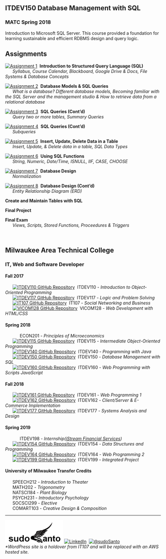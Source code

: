 ITDEV150 Database Management with SQL
------
### MATC Spring 2018

Introduction to Microsoft SQL Server.  This course provided a foundation for learning sustainable and efficient RDBMS design and query logic.

Assignments
------

[<img src="https://github.com/favicon.ico" alt="Assignment 1" width="18" height="18">](https://github.com/sudoSanto/ITDEV150-Database-Management-with-SQL/blob/master/Assignment1.txt "Assignment 1")&nbsp;
**Introduction to Structured Query Language (SQL)**\
&nbsp;&nbsp;&nbsp;&nbsp;&nbsp;&nbsp;*Syllabus, Course Calendar, Blackboard, Google Drive & Docs, File Systems & Database Concepts*

[<img src="https://github.com/favicon.ico" alt="Assignment 2" width="18" height="18">](https://github.com/sudoSanto/ITDEV150-Database-Management-with-SQL/blob/master/Assignment2.txt "Assignment 2")&nbsp;
**Database Models & SQL Queries**\
&nbsp;&nbsp;&nbsp;&nbsp;&nbsp;&nbsp;*What is a database? Different database models, Becoming familiar with the SQL Server and the management studio & How to retrieve data from a relational database*

[<img src="https://github.com/favicon.ico" alt="Assignment 3" width="18" height="18">](https://github.com/sudoSanto/ITDEV150-Database-Management-with-SQL/blob/master/Assignment3.txt "Assignment 3")&nbsp;
**SQL Queries (Cont’d)**\
&nbsp;&nbsp;&nbsp;&nbsp;&nbsp;&nbsp;*Query two or more tables, Summary Queries*

[<img src="https://github.com/favicon.ico" alt="Assignment 4" width="18" height="18">](https://github.com/sudoSanto/ITDEV150-Database-Management-with-SQL/blob/master/Assignment4.txt "Assignment 4")&nbsp;
**SQL Queries (Cont’d)**\
&nbsp;&nbsp;&nbsp;&nbsp;&nbsp;&nbsp;*Subqueries*

[<img src="https://github.com/favicon.ico" alt="Assignment 5" width="18" height="18">](https://github.com/sudoSanto/ITDEV150-Database-Management-with-SQL/blob/master/Assignment5.txt "Assignment 5")&nbsp;
**Insert, Update, Delete Data in a Table**\
&nbsp;&nbsp;&nbsp;&nbsp;&nbsp;&nbsp;*Insert, Update, & Delete data in a table, SQL Data Types*

[<img src="https://github.com/favicon.ico" alt="Assignment 6" width="18" height="18">](https://github.com/sudoSanto/ITDEV150-Database-Management-with-SQL/blob/master/Assignment6.txt "Assignment 6")&nbsp;
**Using SQL Functions**\
&nbsp;&nbsp;&nbsp;&nbsp;&nbsp;&nbsp;*String, Numeric, Date/Time, ISNULL, IIF, CASE, CHOOSE*

[<img src="https://github.com/favicon.ico" alt="Assignment 7" width="18" height="18">](https://github.com/sudoSanto/ITDEV150-Database-Management-with-SQL/tree/master/Assignment7 "Assignment 7")&nbsp;
**Database Design**\
&nbsp;&nbsp;&nbsp;&nbsp;&nbsp;&nbsp;*Normalization*

[<img src="https://github.com/favicon.ico" alt="Assignment 8" width="18" height="18">](https://github.com/sudoSanto/ITDEV150-Database-Management-with-SQL/tree/master/Assignment8 "Assignment 8")&nbsp;
**Database Design (Cont’d)**\
&nbsp;&nbsp;&nbsp;&nbsp;&nbsp;&nbsp;*Entity Relationship Diagram (ERD)*

**Create and Maintain Tables with SQL**

**Final Project**

**Final Exam**\
&nbsp;&nbsp;&nbsp;&nbsp;&nbsp;&nbsp;*Views, Scripts, Stored Functions, Proceedures & Triggers*

<br/>

Milwaukee Area Technical College
------
### IT, Web and Software Developer
#### Fall 2017
&nbsp;&nbsp;&nbsp;&nbsp;&nbsp;&nbsp;[<img src="https://github.com/favicon.ico" alt="ITDEV110 GitHub Repository" width="18" height="18">](https://github.com/sudoSanto/ITDEV110-Intro-to-Object-Oriented-Programming "ITDEV110 GitHub Repository")&nbsp;
ITDEV110 - *Introduction to Object-Oriented Programming*\
&nbsp;&nbsp;&nbsp;&nbsp;&nbsp;&nbsp;[<img src="https://github.com/favicon.ico" alt="ITDEV117 GitHub Repository" width="18" height="18">](https://github.com/sudoSanto/ITDEV117-Logic-and-Problem-Solving "ITDEV117 GitHub Repository")&nbsp;
ITDEV117 - *Logic and Problem Solving*\
&nbsp;&nbsp;&nbsp;&nbsp;&nbsp;&nbsp;[<img src="https://github.com/favicon.ico" alt="IT107 GitHub Repository" width="18" height="18">](https://github.com/sudoSanto/IT107-Social-Networking-and-Business "IT107 GitHub Repository")&nbsp;
IT107 - *Social Networking and Business*\
&nbsp;&nbsp;&nbsp;&nbsp;&nbsp;&nbsp;[<img src="https://github.com/favicon.ico" alt="VICOM128 GitHub Repository" width="18" height="18">](https://github.com/sudoSanto/VICOM128-Web-Development-with-HTML-CSS "VICOM128 GitHub Repository")&nbsp;
VICOM128 - *Web Development with HTML/CSS*

#### Spring 2018
&nbsp;&nbsp;&nbsp;&nbsp;&nbsp;&nbsp;&nbsp;&nbsp;&nbsp;&nbsp;&nbsp;&nbsp;ECON201 - *Principles of Microeconomics*\
&nbsp;&nbsp;&nbsp;&nbsp;&nbsp;&nbsp;[<img src="https://github.com/favicon.ico" alt="ITDEV115 GitHub Repository" width="18" height="18">](https://github.com/sudoSanto/ITDEV115-Intermediate-Object-Oriented-Programming "ITDEV115 GitHub Repository")&nbsp;
ITDEV115 - *Intermediate Object-Oriented Programming*\
&nbsp;&nbsp;&nbsp;&nbsp;&nbsp;&nbsp;[<img src="https://github.com/favicon.ico" alt="ITDEV140 GitHub Repository" width="18" height="18">](https://github.com/sudoSanto/ITDEV140-Programming-with-Java "ITDEV140 GitHub Repository")&nbsp;
ITDEV140 - *Programming with Java*\
&nbsp;&nbsp;&nbsp;&nbsp;&nbsp;&nbsp;[<img src="https://github.com/favicon.ico" alt="ITDEV150 GitHub Repository" width="18" height="18">](https://github.com/sudoSanto/ITDEV150-Database-Management-with-SQL "ITDEV150 GitHub Repository")&nbsp;
ITDEV150 - *Database Management with SQL*\
&nbsp;&nbsp;&nbsp;&nbsp;&nbsp;&nbsp;[<img src="https://github.com/favicon.ico" alt="ITDEV160 GitHub Repository" width="18" height="18">](https://github.com/sudoSanto/ITDEV160-Web-Programming-With-Scripts-JavaScript "ITDEV160 GitHub Repository")&nbsp;
ITDEV160 - *Web Programming with Scripts JavaScript*

#### Fall 2018
&nbsp;&nbsp;&nbsp;&nbsp;&nbsp;&nbsp;[<img src="https://github.com/favicon.ico" alt="ITDEV161 GitHub Repository" width="18" height="18">](https://github.com/sudoSanto/ITDEV161-Web-Programming-1 "ITDEV161 GitHub Repository")&nbsp;
ITDEV161 - *Web Programming 1*\
&nbsp;&nbsp;&nbsp;&nbsp;&nbsp;&nbsp;[<img src="https://github.com/favicon.ico" alt="ITDEV162 GitHub Repository" width="18" height="18">](https://github.com/sudoSanto/ITDEV162-Client-Server-and-E-Commerce-Implementation "ITDEV162 GitHub Repository")&nbsp;
ITDEV162 - *Client/Server & E-Commerce Implementation*\
&nbsp;&nbsp;&nbsp;&nbsp;&nbsp;&nbsp;[<img src="https://github.com/favicon.ico" alt="ITDEV177 GitHub Repository" width="18" height="18">](https://github.com/sudoSanto/ITDEV177-Systems-Analysis-and-Design "ITDEV177 GitHub Repository")&nbsp;
ITDEV177 - *Systems Analysis and Design*

#### Spring 2019
&nbsp;&nbsp;&nbsp;&nbsp;&nbsp;&nbsp;&nbsp;&nbsp;&nbsp;&nbsp;&nbsp;&nbsp;ITDEV198 - *Internship([iStream Financial Services](https://www.istreamfs.com/ "iStream Financial Services"))*\
&nbsp;&nbsp;&nbsp;&nbsp;&nbsp;&nbsp;[<img src="https://github.com/favicon.ico" alt="ITDEV154 GitHub Repository" width="18" height="18">](https://github.com/sudoSanto/ITDEV154-Data-Structures-and-Programming "ITDEV154 GitHub Repository")&nbsp;
ITDEV154 - *Data Structures and Programming*\
&nbsp;&nbsp;&nbsp;&nbsp;&nbsp;&nbsp;[<img src="https://github.com/favicon.ico" alt="ITDEV164 GitHub Repository" width="18" height="18">](https://github.com/sudoSanto/ITDEV164-Web-Programming-2 "ITDEV164 GitHub Repository")&nbsp;
ITDEV164 - *Web Programming 2*\
&nbsp;&nbsp;&nbsp;&nbsp;&nbsp;&nbsp;[<img src="https://github.com/favicon.ico" alt="ITDEV199 GitHub Repository" width="18" height="18">](https://github.com/sudoSanto/ITDEV199-Integrated-Project "ITDEV199 GitHub Repository")&nbsp;
ITDEV199 - *Integrated Project*

#### University of Milwaukee Transfer Credits
&nbsp;&nbsp;&nbsp;&nbsp;&nbsp;&nbsp;SPEECH212 - *Introduction to Theater*\
&nbsp;&nbsp;&nbsp;&nbsp;&nbsp;&nbsp;MATH202 - *Trigonometry*\
&nbsp;&nbsp;&nbsp;&nbsp;&nbsp;&nbsp;NATSCI184 - *Plant Biology*\
&nbsp;&nbsp;&nbsp;&nbsp;&nbsp;&nbsp;PSYCH231 - *Introductory Psychology*\
&nbsp;&nbsp;&nbsp;&nbsp;&nbsp;&nbsp;SOCSCI299 - *Elective*\
&nbsp;&nbsp;&nbsp;&nbsp;&nbsp;&nbsp;COMART103 - *Creative Design & Composition*

---
[<img src="https://github.com/sudoSanto/sudoSantoMedia/blob/master/sudoSantoLogoFull.png" alt="WordPress" height="75">](https://sudosaintblog.wordpress.com/ "WordPress")
[<img src="https://www.linkedin.com/favicon.ico" alt="LinkedIn" width="25" height="25">](https://www.linkedin.com/in/matthew-j-dalsanto/ "LinkedIn")&nbsp;
[<img src="https://twitter.com/favicon.ico" alt="@sudoSanto" width="25" height="25">](https://twitter.com/sudoSanto "@sudoSanto")&nbsp;\
*&ast;WordPress site is a holdover from IT107 and will be replaced with an AWS hosted site.*
